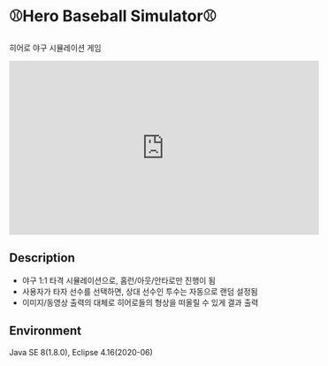 # ⚾Hero Baseball Simulator⚾
히어로 야구 시뮬레이션 게임
<iframe width="560" height="315" src="https://www.youtube.com/embed/dqPOaiVW94Y" title="YouTube video player" frameborder="0" allow="accelerometer; autoplay; clipboard-write; encrypted-media; gyroscope; picture-in-picture" allowfullscreen></iframe>


## Description
- 야구 1:1 타격 시뮬레이션으로, 홈런/아웃/안타로만 진행이 됨
- 사용자가 타자 선수를 선택하면, 상대 선수인 투수는 자동으로 랜덤 설정됨
- 이미지/동영상 출력의 대체로 히어로들의 형상을 떠올릴 수 있게 결과 출력


## Environment
Java SE 8(1.8.0), Eclipse 4.16(2020-06)
